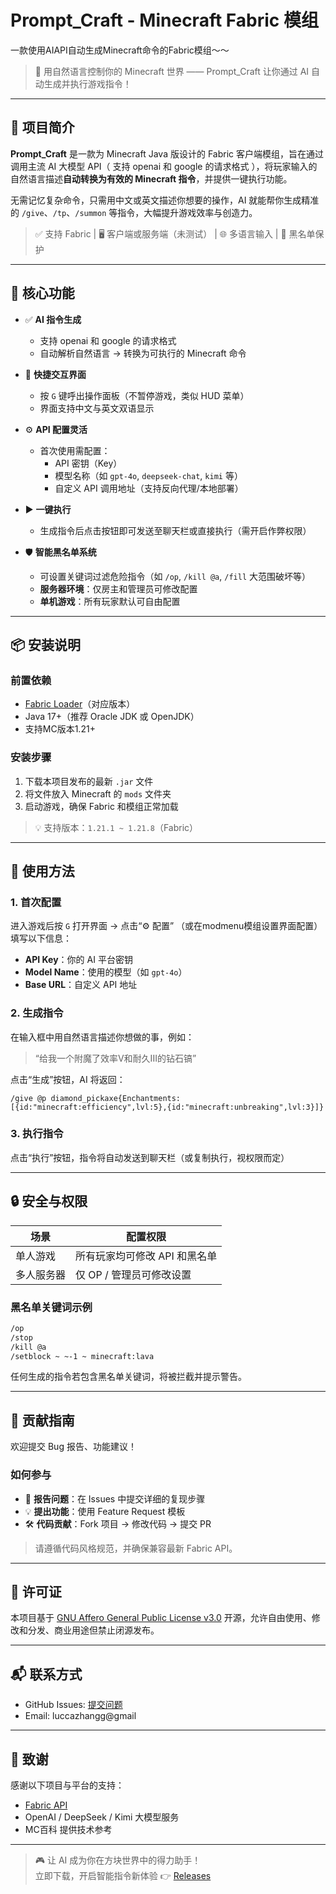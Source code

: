 # Prompt_Craft - Minecraft Fabric 模组
一款使用AIAPI自动生成Minecraft命令的Fabric模组～～



> 🌟 用自然语言控制你的 Minecraft 世界 —— Prompt_Craft 让你通过 AI 自动生成并执行游戏指令！

---

## 📌 项目简介

**Prompt_Craft** 是一款为 Minecraft Java 版设计的 Fabric 客户端模组，旨在通过调用主流 AI 大模型 API（ 支持 openai 和 google 的请求格式 ），将玩家输入的自然语言描述**自动转换为有效的 Minecraft 指令**，并提供一键执行功能。

无需记忆复杂命令，只需用中文或英文描述你想要的操作，AI 就能帮你生成精准的 `/give`、`/tp`、`/summon` 等指令，大幅提升游戏效率与创造力。

> ✅ 支持 Fabric | 🖥️ 客户端或服务端（未测试） | 🌐 多语言输入 | 🔐 黑名单保护

---

## 🔧 核心功能

- ✅ **AI 指令生成**
  - 支持 openai 和 google 的请求格式
  - 自动解析自然语言 → 转换为可执行的 Minecraft 命令

- 🎯 **快捷交互界面**
  - 按 `G` 键呼出操作面板（不暂停游戏，类似 HUD 菜单）
  - 界面支持中文与英文双语显示

- ⚙️ **API 配置灵活**
  - 首次使用需配置：
    - API 密钥（Key）
    - 模型名称（如 `gpt-4o`, `deepseek-chat`, `kimi` 等）
    - 自定义 API 调用地址（支持反向代理/本地部署）

- ▶️ **一键执行**
  - 生成指令后点击按钮即可发送至聊天栏或直接执行（需开启作弊权限）

- 🛡️ **智能黑名单系统**
  - 可设置关键词过滤危险指令（如 `/op`, `/kill @a`, `/fill` 大范围破坏等）
  - **服务器环境**：仅房主和管理员可修改配置
  - **单机游戏**：所有玩家默认可自由配置

---

## 📦 安装说明

### 前置依赖
- [Fabric Loader](https://fabricmc.net/use/)（对应版本）
- Java 17+（推荐 Oracle JDK 或 OpenJDK）
- 支持MC版本1.21+

### 安装步骤
1. 下载本项目发布的最新 `.jar` 文件
2. 将文件放入 Minecraft 的 `mods` 文件夹
3. 启动游戏，确保 Fabric 和模组正常加载

> 💡 支持版本：`1.21.1 ~ 1.21.8`（Fabric）

---

## 🚀 使用方法

### 1. 首次配置
进入游戏后按 `G` 打开界面 → 点击“⚙️ 配置” 
（或在modmenu模组设置界面配置）
填写以下信息：
- **API Key**：你的 AI 平台密钥
- **Model Name**：使用的模型（如 `gpt-4o`）
- **Base URL**：自定义 API 地址

### 2. 生成指令
在输入框中用自然语言描述你想做的事，例如：
> “给我一个附魔了效率V和耐久III的钻石镐”

点击“生成”按钮，AI 将返回：
```mcfunction
/give @p diamond_pickaxe{Enchantments:[{id:"minecraft:efficiency",lvl:5},{id:"minecraft:unbreaking",lvl:3}]}
```

### 3. 执行指令
点击“执行”按钮，指令将自动发送到聊天栏（或复制执行，视权限而定）

---

## 🔒 安全与权限

| 场景 | 配置权限 |
|------|----------|
| 单人游戏 | 所有玩家均可修改 API 和黑名单 |
| 多人服务器 | 仅 OP / 管理员可修改设置 |

### 黑名单关键词示例
```txt
/op
/stop
/kill @a
/setblock ~ ~-1 ~ minecraft:lava
```
任何生成的指令若包含黑名单关键词，将被拦截并提示警告。

---

## 🤝 贡献指南

欢迎提交 Bug 报告、功能建议！

### 如何参与
- 🐞 **报告问题**：在 Issues 中提交详细的复现步骤
- 💡 **提出功能**：使用 Feature Request 模板
- 🛠️ **代码贡献**：Fork 项目 → 修改代码 → 提交 PR

> 请遵循代码风格规范，并确保兼容最新 Fabric API。

---

## 📄 许可证

本项目基于 [GNU Affero General Public License v3.0](LICENSE) 开源，允许自由使用、修改和分发、商业用途但禁止闭源发布。

---

## 📬 联系方式

- GitHub Issues: [提交问题](https://github.com/InventorLucca/Prompt_Craft/issues)
- Email: luccazhangg@gmail

---

## 🙌 致谢

感谢以下项目与平台的支持：
- [Fabric API](https://fabricmc.net/)
- OpenAI / DeepSeek / Kimi 大模型服务
- MC百科 提供技术参考

---

> 🎮 让 AI 成为你在方块世界中的得力助手！  
> 立即下载，开启智能指令新体验 👉 [Releases](https://github.com/github.com/InventorLucca/releases)
